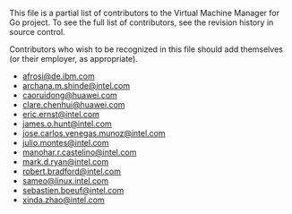 This file is a partial list of contributors to the Virtual Machine
Manager for Go project. To see the full list of contributors, see the
revision history in source control.

Contributors who wish to be recognized in this file should add
themselves (or their employer, as appropriate).

- afrosi@de.ibm.com
- archana.m.shinde@intel.com
- caoruidong@huawei.com
- clare.chenhui@huawei.com
- eric.ernst@intel.com
- james.o.hunt@intel.com
- jose.carlos.venegas.munoz@intel.com
- julio.montes@intel.com
- manohar.r.castelino@intel.com
- mark.d.ryan@intel.com
- robert.bradford@intel.com
- sameo@linux.intel.com
- sebastien.boeuf@intel.com
- xinda.zhao@intel.com
